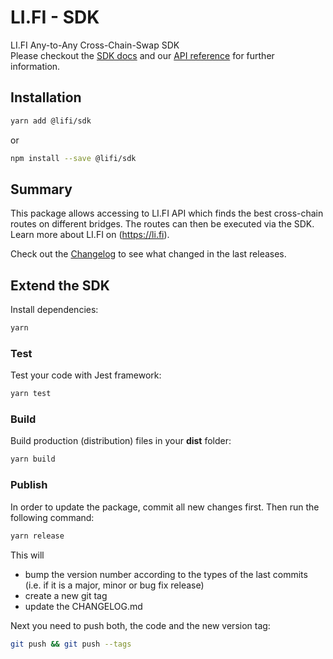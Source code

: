 # LI.FI - SDK

LI.FI Any-to-Any Cross-Chain-Swap SDK  
Please checkout the [SDK docs](https://docs.li.fi/products/integrate-li.fi-js-sdk/install-li.fi-sdk) and our [API reference](https://apidocs.li.fi) for further information.

## Installation

```bash
yarn add @lifi/sdk
```

or

```bash
npm install --save @lifi/sdk
```

## Summary

This package allows accessing to LI.FI API which finds the best cross-chain routes on different bridges. The routes can
then be executed via the SDK. Learn more about LI.FI on (https://li.fi).

Check out the [Changelog](./CHANGELOG.md) to see what changed in the last releases.

## Extend the SDK

Install dependencies:

```bash
yarn
```

### Test

Test your code with Jest framework:

```bash
yarn test
```

### Build

Build production (distribution) files in your **dist** folder:

```bash
yarn build
```

### Publish

In order to update the package, commit all new changes first. Then run the following command:

```bash
yarn release
```

This will

* bump the version number according to the types of the last commits (i.e. if it is a major, minor or bug fix release)
* create a new git tag
* update the CHANGELOG.md

Next you need to push both, the code and the new version tag:

```bash
git push && git push --tags
```
